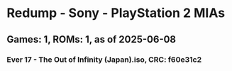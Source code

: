 # Redump - Sony - PlayStation 2 MIAs
## Games: 1, ROMs: 1, as of 2025-06-08

### Ever 17 - The Out of Infinity (Japan).iso, CRC: f60e31c2
